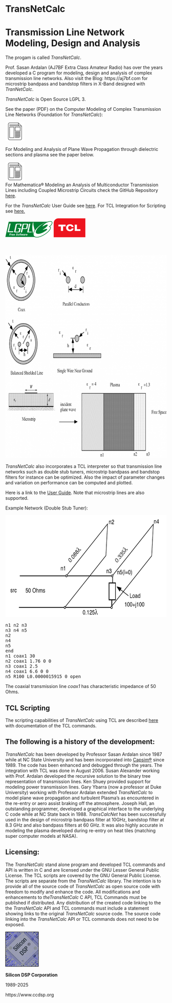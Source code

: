 # TransNetCalc

<h1>Transmission Line Network Modeling, Design and Analysis</h1>
The progam is called <i>TransNetCalc</i>.   
<p>Prof. Sasan Ardalan (AJ7BF Extra Class Amateur Radio) has over the years developed a C program for modeling, design and analysis of complex transmission line networks.
Also visit the Blog:
https://aj7bf.com
for microstrip bandpass and bandstop filters in X-Band designed with <i>TranNetCalc</i>.
<p><i>TransNetCalc</i>  is Open Source LGPL 3.</p> 
See the paper (PDF) on the Computer Modeling of Complex Transmission Line Networks (Foundation for <i>TransNetCalc</i>): 
</p>  
 <a href="Papers/Computer_Modeling_Transmission_Line_Networks.pdf"><img src="images/noun-document-103341.png" width="60" height="60" alt="paper" title="" /></a>
<p>For Modeling and Analysis of Plane Wave Propagation through dielectric sections and plasma see the paper below.
</p>    
<a href="https://vixra.org/abs/2412.0028"><img src="images/noun-document-103341.png" width="60" height="60" alt="paper" title="" /></a>
<br> 
For Mathematica&reg; Modeling an Analysis of Multiconductor Transmission Lines including Coupled Microstrip Circuits check the GitHub Repository <a href="https://github.com/silicondsp/Multiconductor_Modeling_Analysis-Microstrip_Circuits">here</a>.
<P></p>
For the <I>TransNetCalc</I> User Guide see <a href="https://www.ccdsp.org/TransTopCalc_Site/userguide_transnetcalc.html">here</a>. For TCL Integration for Scripting see  <a href="https://www.ccdsp.org/TransTopCalc_Site/transnetcalc_tcl.html">here.</a>
<P></p>

<img src="images/lgplv3-147x51-1.png" width="147" height="51" alt="lgpl" title="" />
<img src="images/tcl-logo-300x180.png" width="100" height="60" alt="tcl" title="" /> 
 <br> 
  <br> <br> <br>
 <img src="images/transmission_line_types-1024x845.png" width="768" height="634" alt="transmission lines" title="" />
<p> <i>TransNetCalc</i>  also incorporates a TCL interpreter so that transmission line networks such as double stub tuners, microstrip bandpass and bandstop filters for instance can be optimized. Also the impact of parameter changes and variation on performance can be computed and plotted.
 </p>
 <p>Here is a link to the <a href="https://www.ccdsp.org/TransTopCalc_Site/userguide_transnetcalc.html">User Guide</a>. Note that microstrip lines are also supported.</p>
<p> Example Network (Double Stub Tuner):</p>
 <img src="images/doublestubtuner.png" width="633" height="318" alt="double stub tuner" title="" />
 <pre>n1 n2 n3
n3 n4 n5
n2
n4
n5
end
n1 coax1 30
n2 coax1 1.76 0 0
n3 coax1 2.5
n4 coax1 6.6 0 0
n5 R100_L0.0000015915 0 open </pre> 
<p>The coaxial transmission line <i>coax1</i> has characteristic impedance of 50 Ohms.</p> 
<h2>TCL Scripting</h2>
<p>The scripting capabilities of <i>TransNetCalc</i> using TCL are described <a href="https://www.ccdsp.org/TransTopCalc_Site/transnetcalc_tcl.html">here</a> with documentation of the TCL commands.
</p>
<h2>The following is a history of the development:</h2>
<p> <i>TransNetCalc</i> has been developed by Professor Sasan Ardalan since 1987 while at NC State University and has been incorporated into <a href="https://www.ccdsp.org/">Capsim&reg;</a> since 1989. The code has been enhanced and debugged through the years. The integration with TCL was done in August 2006. Susan Alexander working with Prof. Ardalan developed the recursive solution to the binary tree representation of transmission lines. Ken Shuey provided support for modeling power transmission lines. Gary Ybarra (now a professor at Duke University) working with Professor Ardalan extended <i>TransNetCalc</i> to model plane wave propagation and turbulent Plasma’s as encountered in the re-entry or aero assist braking off the atmosphere. Joseph Hall, an outstanding programmer, developed a graphical interface to the underlying C code while at NC State back in 1988. <i>TransCalcNet</i> has been successfully used in the design of microstrip bandpass filter at 10GHz, bandstop filter at 8.3 GHz and also bandpass filters at 60 GHz. It was also highly accurate in modeling the plasma developed during re-entry on heat tiles (matching super computer models at NASA).</p>
<h2>Licensing:</h2>
<p>The <i>TransNetCalc</i> stand alone program and developed TCL commands and API is written in C and are licensed under the GNU Lesser General Public License. The TCL scripts are covered by the GNU General Public License. The scripts are separate from the <i>TransNetCalc</i> library. The intention is to provide all of the source code of <i>TransNetCalc</i> as open source code with freedom to modify and enhance the code. All modifications and enhancements to <i>theTransNetCalc</i> C API, TCL Commands must be published if distributed. Any distribution of the created code linking to the the <i>TransNetCalc</i> API and TCL commands must include a statement showing links to the original <i>TransNetCalc</i> source code. The source code linking into the <i>TransNetCalc</i> API or TCL commands does not need to be exposed.
 </p>
<a href="https://www.ccdsp.org/TransTopCalc_Site/"><img src="images/sd-logo-tm_sm.png" width="104" height="109" alt="sdsp logo" title="" /></a>
<p><strong>Silicon DSP Corporation</strong></p>
<p>1989-2025</p>
<p>https://www.ccdsp.org</p> 




